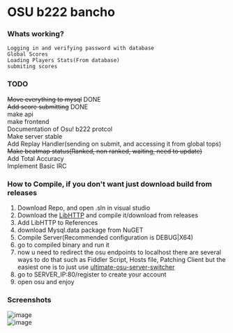 # OSU b222 bancho

### Whats working?
```
Logging in and verifying password with database
Global Scores
Loading Players Stats(From database)
submiting scores
```
### TODO

~~Move everything to mysql~~ DONE <br/>
~~Add score submitting~~ DONE <br/>
make api <br/>
make frontend <br/>
Documentation of Osu! b222 protcol <br/>
Make server stable <br/>
Add Replay Handler(sending on submit, and accessing it from global tops)<br/>
~~Make beatmap status(Ranked, non ranked, waiting, need to update)~~ <br/>
Add Total Accuracy<br/>
Implement Basic IRC<br/>


### How to Compile, if you don't want just download build from releases

1. Download Repo, and open .sln in visual studio
2. Download the <a href="https://github.com/Zordon1337/LibHTTP">LibHTTP</a> and compile it/download from releases
3. Add LibHTTP to References
4. download Mysql.data package from NuGET
5. Compile Server(Recommended configuration is DEBUG|X64)
6. go to compiled binary and run it
7. now u need to redirect the osu endpoints to localhost
there are several ways to do that such as Fiddler Script, Hosts file, Patching Client
but the easiest one is to just use <a href="https://github.com/minisbett/ultimate-osu-server-switcher">ultimate-osu-server-switcher</a>
8. go to SERVER_IP:80/register to create your account
9. open osu and enjoy


### Screenshots
![image](https://github.com/Zordon1337/LegacyBancho/assets/65111609/6f14b02b-89d9-44fe-84bb-089f0cf3b70b)
<br/>
![image](https://github.com/Zordon1337/LegacyBancho/assets/65111609/cfc689c0-7737-44ec-b58a-941e6ece5622)

